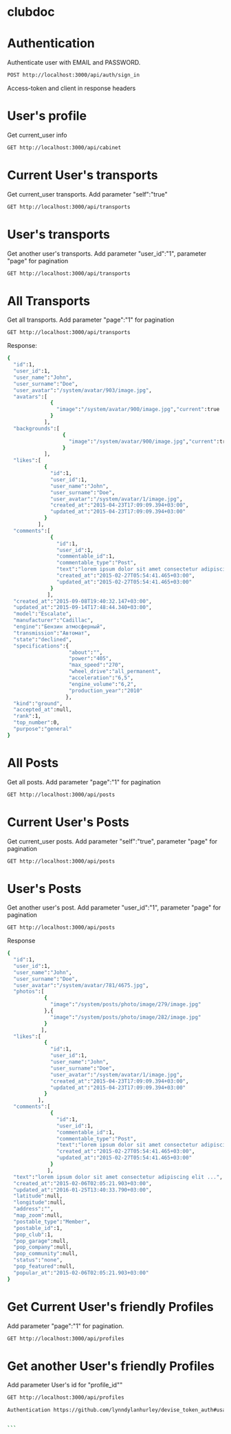 # clubdoc


# Authentication

Authenticate user with EMAIL and PASSWORD.
~~~bash
POST http://localhost:3000/api/auth/sign_in
~~~
Access-token and client in response headers

# User's profile
Get current_user info
~~~bash
GET http://localhost:3000/api/cabinet
~~~

# Current User's transports
Get current_user transports. Add parameter "self":"true" 
~~~bash
GET http://localhost:3000/api/transports
~~~
# User's transports
Get another user's transports. Add parameter "user_id":"1", parameter "page" for pagination
~~~bash
GET http://localhost:3000/api/transports
~~~
# All Transports
Get all transports. Add parameter "page":"1" for pagination 
~~~bash
GET http://localhost:3000/api/transports
~~~

Response:
~~~bash
{
  "id":1,
  "user_id":1,
  "user_name":"John",
  "user_surname":"Doe",
  "user_avatar":"/system/avatar/903/image.jpg",
  "avatars":[
              {
                "image":"/system/avatar/900/image.jpg","current":true
              }
            ],
  "backgrounds":[
                  {
                    "image":"/system/avatar/900/image.jpg","current":true
                  }
            ],
  "likes":[
            {
              "id":1,
              "user_id":1,
              "user_name":"John",
              "user_surname":"Doe",
              "user_avatar":"/system/avatar/1/image.jpg",
              "created_at":"2015-04-23T17:09:09.394+03:00",
              "updated_at":"2015-04-23T17:09:09.394+03:00"
            }
          ],
  "comments":[
              {
                "id":1,
                "user_id":1,
                "commentable_id":1,
                "commentable_type":"Post",
                "text":"lorem ipsum dolor sit amet consectetur adipiscing elit",
                "created_at":"2015-02-27T05:54:41.465+03:00",
                "updated_at":"2015-02-27T05:54:41.465+03:00"
              }
             ],
  "created_at":"2015-09-08T19:40:32.147+03:00",
  "updated_at":"2015-09-14T17:48:44.340+03:00",
  "model":"Escalate",
  "manufacturer":"Cadillac",
  "engine":"Бензин атмосферный",
  "transmission":"Автомат",
  "state":"declined",
  "specifications":{
                    "about":"",
                    "power":"405",
                    "max_speed":"270",
                    "wheel_drive":"all_permanent",
                    "acceleration":"6,5",
                    "engine_volume":"6,2",
                    "production_year":"2010"
                   },
  "kind":"ground",
  "accepted_at":null,
  "rank":1,
  "top_number":0,
  "purpose":"general"
}
~~~

# All Posts
Get all posts. Add parameter "page":"1" for pagination 
~~~bash
GET http://localhost:3000/api/posts
~~~
# Current User's Posts
Get current_user posts. Add parameter "self":"true", parameter "page" for pagination
~~~bash
GET http://localhost:3000/api/posts
~~~
# User's Posts
Get another user's post. Add parameter "user_id":"1", parameter "page" for pagination
~~~bash
GET http://localhost:3000/api/posts
~~~
Response
~~~bash
{
  "id":1,
  "user_id":1,
  "user_name":"John",
  "user_surname":"Doe",
  "user_avatar":"/system/avatar/781/4675.jpg",
  "photos":[
            {
              "image":"/system/posts/photo/image/279/image.jpg"
            },{
              "image":"/system/posts/photo/image/282/image.jpg"
            }
           ],
  "likes":[
            {
              "id":1,
              "user_id":1,
              "user_name":"John",
              "user_surname":"Doe",
              "user_avatar":"/system/avatar/1/image.jpg",
              "created_at":"2015-04-23T17:09:09.394+03:00",
              "updated_at":"2015-04-23T17:09:09.394+03:00"
            }
          ],
  "comments":[
              {
                "id":1,
                "user_id":1,
                "commentable_id":1,
                "commentable_type":"Post",
                "text":"lorem ipsum dolor sit amet consectetur adipiscing elit",
                "created_at":"2015-02-27T05:54:41.465+03:00",
                "updated_at":"2015-02-27T05:54:41.465+03:00"
              }
             ],
  "text":"lorem ipsum dolor sit amet consectetur adipiscing elit ...",
  "created_at":"2015-02-06T02:05:21.903+03:00",
  "updated_at":"2016-01-25T13:40:33.790+03:00",
  "latitude":null,
  "longitude":null,
  "address":"",
  "map_zoom":null,
  "postable_type":"Member",
  "postable_id":1,
  "pop_club":1,
  "pop_garage":null,
  "pop_company":null,
  "pop_community":null,
  "status":"none",
  "pop_featured":null,
  "popular_at":"2015-02-06T02:05:21.903+03:00" 
}
~~~

# Get Current User's friendly Profiles
Add parameter "page":"1" for pagination.
~~~bash
GET http://localhost:3000/api/profiles
~~~

# Get another User's friendly Profiles
Add parameter User's id for "profile_id""
~~~bash
GET http://localhost:3000/api/profiles

Authentication https://github.com/lynndylanhurley/devise_token_auth#usage-tldr


```

